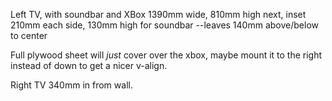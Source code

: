 Left TV, with soundbar and XBox
1390mm wide, 810mm high
next, inset 210mm each side, 130mm high for soundbar
--leaves 140mm above/below to center

Full plywood sheet will *just* cover over the xbox, maybe mount it to
the right instead of down to get a nicer v-align.

Right TV 340mm in from wall.
